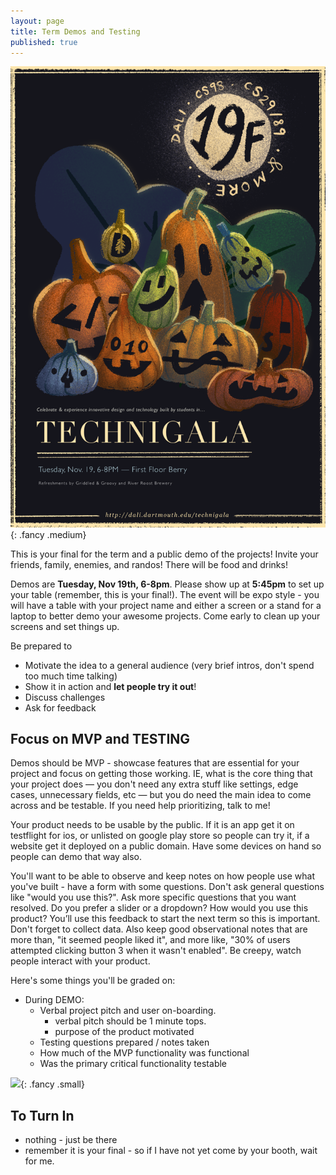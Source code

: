```yaml
---
layout: page
title: Term Demos and Testing
published: true
---
```



![](img/technigala19F.png){: .fancy .medium}

This is your final for the term and a public demo of the projects! Invite your friends, family, enemies, and randos!  There will be food and drinks!

Demos are **Tuesday, Nov 19th, 6-8pm**. Please show up at **5:45pm** to set up your table (remember, this is your final!).  The event will be expo style - you will have a table with your project name and either a screen or a stand for a laptop to better demo your awesome projects. Come early to clean up your screens and set things up.

Be prepared to
* Motivate the idea to a general audience (very brief intros, don't spend too much time talking)
* Show it in action and __let people try it out__!
* Discuss challenges
* Ask for feedback


## Focus on MVP and TESTING

Demos should be MVP - showcase features that are essential for your project and focus on getting those working. IE, what is the core thing that your project does — you don't need any extra stuff like settings, edge cases, unnecessary fields, etc —  but you do need the main idea to come across and be testable.  If you need help prioritizing, talk to me!

Your product needs to be usable by the public.  If it is an app get it on testflight for ios, or unlisted on google play store so people can try it, if a website get it deployed on a public domain. Have some devices on hand so people can demo that way also.

You'll want to be able to observe and keep notes on how people use what you've built - have a form with some questions.  Don't ask general questions like "would you use this?". Ask more specific questions that you want resolved.  Do you prefer a slider or a dropdown?  How would you use this product?  You’ll use this feedback to start the next term so this is important.  Don't forget to collect data.  Also keep good observational notes that are more than,  "it seemed people liked it", and more like, "30% of users attempted clicking button 3 when it wasn't enabled".  Be creepy, watch people interact with your product.

Here's some things you'll be graded on:

* During DEMO:
  * Verbal project pitch and user on-boarding.
    * verbal pitch should be 1 minute tops.
    * purpose of the product motivated
  * Testing questions prepared / notes taken
  * How much of the MVP functionality was functional
  * Was the primary critical functionality testable

![](http://i.giphy.com/p9O75RBS946He.gif){: .fancy .small}

## To Turn In
* nothing - just be there
* remember it is your final - so if I have not yet come by your booth, wait for me.
